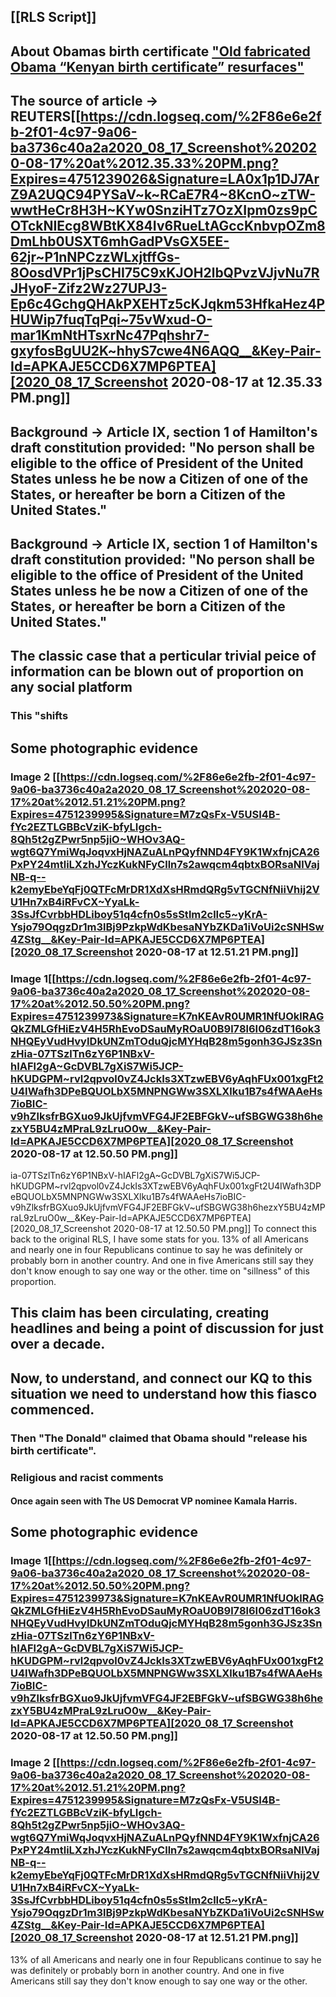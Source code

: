 ## [[RLS Script]]
## About Obamas birth certificate ["Old fabricated Obama “Kenyan birth certificate” resurfaces"](https://www.reuters.com/article/uk-factcheck-obama-fake-kenya/fact-check-old-fabricated-obama-kenyan-birth-certificate-resurfaces-idUSKBN23O2QQ)
## The source of article -> REUTERS[[https://cdn.logseq.com/%2F86e6e2fb-2f01-4c97-9a06-ba3736c40a2a2020_08_17_Screenshot%202020-08-17%20at%2012.35.33%20PM.png?Expires=4751239026&Signature=LA0x1p1DJ7ArZ9A2UQC94PYSaV~k~RCaE7R4~8KcnO~zTW-wwtHeCr8H3H~KYw0SnziHTz7OzXIpm0zs9pCOTckNIEcg8WBtKX84Iv6RueLtAGccKnbvpOZm8DmLhb0USXT6mhGadPVsGX5EE-62jr~P1nNPCzzWLxjtffGs-8OosdVPr1jPsCHI75C9xKJOH2lbQPvzVJjvNu7RJHyoF-Zifz2Wz27UPJ3-Ep6c4GchgQHAkPXEHTz5cKJqkm53HfkaHez4PHUWip7fuqTqPqi~75vWxud-O-mar1KmNtHTsxrNc47Pqhshr7-gxyfosBgUU2K~hhyS7cwe4N6AQQ__&Key-Pair-Id=APKAJE5CCD6X7MP6PTEA][2020_08_17_Screenshot 2020-08-17 at 12.35.33 PM.png]]
## Background -> **Article IX, section 1 of Hamilton's draft constitution provided: "No person shall be eligible to the office of President of the United States unless he be now a Citizen of one of the States, or hereafter be born a Citizen of the United States."**
## Background -> **Article IX, section 1 of Hamilton's draft constitution provided: "No person shall be eligible to the office of President of the United States unless he be now a Citizen of one of the States, or hereafter be born a Citizen of the United States."**
## The classic case that a perticular trivial peice of information can be blown out of proportion on any social platform
### This "shifts
## Some photographic evidence
### Image 2 [[https://cdn.logseq.com/%2F86e6e2fb-2f01-4c97-9a06-ba3736c40a2a2020_08_17_Screenshot%202020-08-17%20at%2012.51.21%20PM.png?Expires=4751239995&Signature=M7zQsFx-V5USI4B-fYc2EZTLGBBcVziK-bfyLIgch-8Qh5t2gZPwr5np5jiO~WHOv3AQ-wgt6Q7YmiWqJoqvxHjNAZuALnPQyfNND4FY9K1WxfnjCA26PxPY24mtliLXzhJYczKukNFyClln7s2awqcm4qbtxBORsaNlVajNB-q--k2emyEbeYqFj0QTFcMrDR1XdXsHRmdQRg5vTGCNfNiiVhij2VU1Hn7xB4iRFvCX~YyaLk-3SsJfCvrbbHDLiboy51q4cfn0s5sStlm2clIc5~yKrA-Ysjo79OqgzDr1m3lBj9PzkpWdKbesaNYbZKDa1iVoUi2cSNHSw4ZStg__&Key-Pair-Id=APKAJE5CCD6X7MP6PTEA][2020_08_17_Screenshot 2020-08-17 at 12.51.21 PM.png]]
### Image 1[[https://cdn.logseq.com/%2F86e6e2fb-2f01-4c97-9a06-ba3736c40a2a2020_08_17_Screenshot%202020-08-17%20at%2012.50.50%20PM.png?Expires=4751239973&Signature=K7nKEAvR0UMR1NfUOklRAGQkZMLGfHiEzV4H5RhEvoDSauMyROaU0B9l78l6I06zdT16ok3NHQEyVudHvyIDkUNZmTOduQjcMYHqB28m5gonh3GJSz3SnzHia-07TSzlTn6zY6P1NBxV-hIAFl2gA~GcDVBL7gXiS7Wi5JCP-hKUDGPM~rvl2qpvol0vZ4JckIs3XTzwEBV6yAqhFUx001xgFt2U4IWafh3DPeBQUOLbX5MNPNGWw3SXLXlku1B7s4fWAAeHs7ioBIC-v9hZlksfrBGXuo9JkUjfvmVFG4JF2EBFGkV~ufSBGWG38h6hezxY5BU4zMPraL9zLruO0w__&Key-Pair-Id=APKAJE5CCD6X7MP6PTEA][2020_08_17_Screenshot 2020-08-17 at 12.50.50 PM.png]]
ia-07TSzlTn6zY6P1NBxV-hIAFl2gA~GcDVBL7gXiS7Wi5JCP-hKUDGPM~rvl2qpvol0vZ4JckIs3XTzwEBV6yAqhFUx001xgFt2U4IWafh3DPeBQUOLbX5MNPNGWw3SXLXlku1B7s4fWAAeHs7ioBIC-v9hZlksfrBGXuo9JkUjfvmVFG4JF2EBFGkV~ufSBGWG38h6hezxY5BU4zMPraL9zLruO0w__&Key-Pair-Id=APKAJE5CCD6X7MP6PTEA][2020_08_17_Screenshot 2020-08-17 at 12.50.50 PM.png]]
To connect this back to the original RLS, I have some stats for you. 13% of all Americans and nearly one in four Republicans continue to say he was definitely or probably born in another country. And one in five Americans still say they don't know enough to say one way or the other.
 time on "sillness" of this proportion.
## This claim has been circulating, creating headlines and being a point of discussion for just over a decade.
## Now, to understand, and connect our KQ to this situation we need to understand how this fiasco commenced.
### Then "The Donald" claimed that Obama should "release his birth certificate".
### Religious and racist comments
#### Once again seen with The US Democrat VP nominee Kamala Harris.
## Some photographic evidence
### Image 1[[https://cdn.logseq.com/%2F86e6e2fb-2f01-4c97-9a06-ba3736c40a2a2020_08_17_Screenshot%202020-08-17%20at%2012.50.50%20PM.png?Expires=4751239973&Signature=K7nKEAvR0UMR1NfUOklRAGQkZMLGfHiEzV4H5RhEvoDSauMyROaU0B9l78l6I06zdT16ok3NHQEyVudHvyIDkUNZmTOduQjcMYHqB28m5gonh3GJSz3SnzHia-07TSzlTn6zY6P1NBxV-hIAFl2gA~GcDVBL7gXiS7Wi5JCP-hKUDGPM~rvl2qpvol0vZ4JckIs3XTzwEBV6yAqhFUx001xgFt2U4IWafh3DPeBQUOLbX5MNPNGWw3SXLXlku1B7s4fWAAeHs7ioBIC-v9hZlksfrBGXuo9JkUjfvmVFG4JF2EBFGkV~ufSBGWG38h6hezxY5BU4zMPraL9zLruO0w__&Key-Pair-Id=APKAJE5CCD6X7MP6PTEA][2020_08_17_Screenshot 2020-08-17 at 12.50.50 PM.png]]
### Image 2 [[https://cdn.logseq.com/%2F86e6e2fb-2f01-4c97-9a06-ba3736c40a2a2020_08_17_Screenshot%202020-08-17%20at%2012.51.21%20PM.png?Expires=4751239995&Signature=M7zQsFx-V5USI4B-fYc2EZTLGBBcVziK-bfyLIgch-8Qh5t2gZPwr5np5jiO~WHOv3AQ-wgt6Q7YmiWqJoqvxHjNAZuALnPQyfNND4FY9K1WxfnjCA26PxPY24mtliLXzhJYczKukNFyClln7s2awqcm4qbtxBORsaNlVajNB-q--k2emyEbeYqFj0QTFcMrDR1XdXsHRmdQRg5vTGCNfNiiVhij2VU1Hn7xB4iRFvCX~YyaLk-3SsJfCvrbbHDLiboy51q4cfn0s5sStlm2clIc5~yKrA-Ysjo79OqgzDr1m3lBj9PzkpWdKbesaNYbZKDa1iVoUi2cSNHSw4ZStg__&Key-Pair-Id=APKAJE5CCD6X7MP6PTEA][2020_08_17_Screenshot 2020-08-17 at 12.51.21 PM.png]]
13% of all Americans and nearly one in four Republicans continue to say he was definitely or probably born in another country. And one in five Americans still say they don't know enough to say one way or the other.